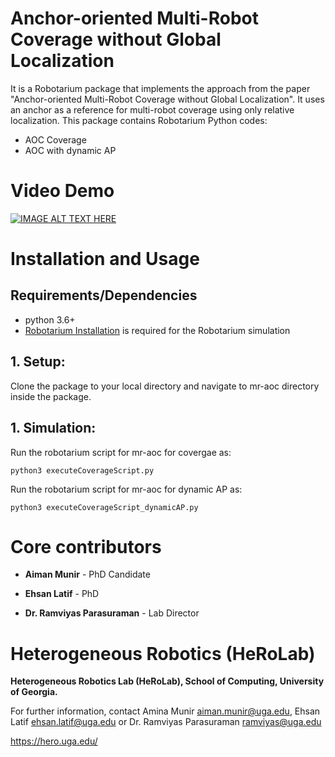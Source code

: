 # Anchor-oriented Multi-Robot Coverage without Global Localization
It is a Robotarium package that implements the approach from the paper "Anchor-oriented Multi-Robot Coverage without Global Localization". It uses an anchor as a reference for multi-robot coverage using only relative localization. This package contains Robotarium Python codes:

  - AOC Coverage
  - AOC with dynamic AP

# Video Demo

[![IMAGE ALT TEXT HERE](https://img.youtube.com/vi/nTYZVhRsRGY/0.jpg)](https://www.youtube.com/watch?v=nTYZVhRsRGY)


# Installation and Usage

## Requirements/Dependencies

* python 3.6+
* [Robotarium Installation](https://pypi.org/project/robotarium-python-simulator/) is required for the Robotarium simulation

## 1. Setup:
Clone the package to your local directory and navigate to mr-aoc directory inside the package.

## 1. Simulation:
Run the robotarium script for mr-aoc for covergae as:

``` python3 executeCoverageScript.py ```

Run the robotarium script for mr-aoc for dynamic AP as:

``` python3 executeCoverageScript_dynamicAP.py ```


# Core contributors

* **Aiman Munir** - PhD Candidate

* **Ehsan Latif** - PhD

* **Dr. Ramviyas Parasuraman** - Lab Director


# Heterogeneous Robotics (HeRoLab)

**Heterogeneous Robotics Lab (HeRoLab), School of Computing, University of Georgia.** 

For further information, contact Amina Munir aiman.munir@uga.edu, Ehsan Latif ehsan.latif@uga.edu or Dr. Ramviyas Parasuraman ramviyas@uga.edu

https://hero.uga.edu/
